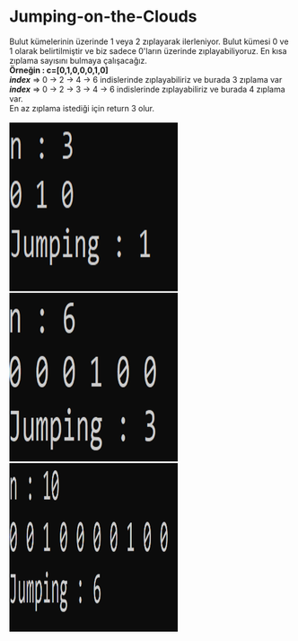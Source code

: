 # Jumping-on-the-Clouds

Bulut kümelerinin üzerinde 1 veya 2 zıplayarak ilerleniyor. Bulut kümesi 0 ve 1 olarak belirtilmiştir ve biz sadece 0'ların üzerinde zıplayabiliyoruz. En kısa zıplama sayısını 
bulmaya çalışacağız.<br>
<b>Örneğin : c=[0,1,0,0,0,1,0]</b> <br>
<b><i>index</i></b> => 0 -> 2 -> 4 -> 6 indislerinde zıplayabiliriz ve burada 3 zıplama var<br> <b><i>index</i></b> => 0 -> 2 -> 3 -> 4 -> 6 indislerinde zıplayabiliriz ve burada 4 zıplama var.<br> 
En az zıplama istediği için return 3 olur.<br><br>
<img src="images/1.png" height="300" width="300" style="max-width:100%;"> <img src="images/2.png" height="300" width="300" style="max-width:100%;"> <img src="images/3.png" height="300" width="300" style="max-width:100%;">

